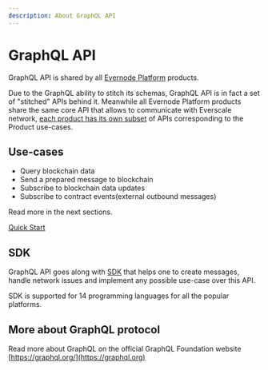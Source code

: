 ```yaml
---
description: About GraphQL API
---
```


# GraphQL API

GraphQL API is shared by all [Evernode Platform](https://docs.everos.dev/evernode-platform) products.

Due to the GraphQL ability to stitch its schemas, GraphQL API is in fact a set of "stitched" APIs behind it. Meanwhile all Evernode Platform products share the same core API that allows to communicate with Everscale network, [each product has its own subset](https://docs.everos.dev/evernode-platform/products/functionality-comparison) of APIs corresponding to the Product use-cases.

## Use-cases

* Query blockchain data
* Send a prepared message to blockchain
* Subscribe to blockchain data updates
* Subscribe to contract events(external outbound messages)

Read more in the next sections.

[Quick Start](samples.md#quick-start)

## SDK

GraphQL API goes along with [SDK](https://github.com/tonlabs/ever-sdk) that helps one to create messages, handle network issues and implement any possible use-case over this API.

SDK is supported for 14 programming languages for all the popular platforms.

## More about GraphQL protocol

Read more about GraphQL on the official GraphQL Foundation website [https://graphql.org/](https://graphql.org)
